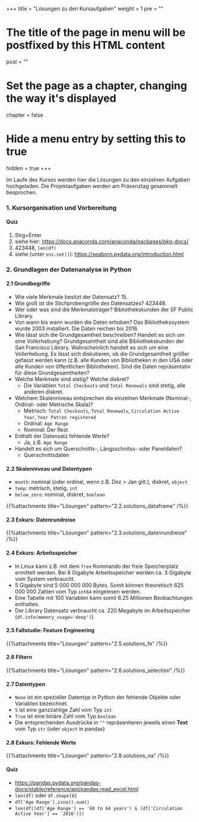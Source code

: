 +++
title = "Lösungen zu den Kursaufgaben"
weight = 1
pre = ""
# The title of the page in menu will be postfixed by this HTML content
post = ""
# Set the page as a chapter, changing the way it's displayed
chapter = false
# Hide a menu entry by setting this to true
hidden = true
+++

Im Laufe des Kurses werden hier die Lösungen zu den einzelnen Aufgaben hochgeladen. Die Projektaufgaben werden am Präsenztag gesammelt besprochen.



### 1. Kursorganisation und Vorbereitung
 
#### Quiz


1. Strg+Enter
2. siehe hier: https://docs.anaconda.com/anaconda/packages/pkg-docs/
3. 423448, `len(df)`
4. siehe (unter `sns.set()`): https://seaborn.pydata.org/introduction.html


### 2. Grundlagen der Datenanalyse in Python

#### 2.1 Grundbegriffe 

- Wie viele Merkmale besitzt der Datensatz? 15.
- Wie groß ist die Stichprobengröße des Datensatzes? 423448.
- Wer oder was sind die Merkmalsträger? Bibliothekskunden der SF Public Library.
- Von wann bis wann wurden die Daten erhoben? Das Bibliothekssystem wurde 2003 installiert. Die Daten reichen bis 2016.
- Wie lässt sich die Grundgesamtheit beschreiben? Handelt es sich um eine Vollerhebung? Grundgesamtheit sind alle Bibliothekskunden der San Francisco Library. Wahrscheinlich handelt es sich um eine Vollerhebung. Es lässt sich diskutieren, ob die Grundgesamtheit größer gefasst werden kann (z.B. alle Kunden von Bibliotheken in den USA oder alle Kunden von öffentlichen Bibliotheken). Sind die Daten repräsentativ für diese Grundgesamtheiten?
- Welche Merkmale sind stetig? Welche diskret?
  - Die Variablen `Total Checkouts` und `Total Renewals` sind stetig, alle anderen diskret.
- Welchem Skalenniveau entsprechen die einzelnen Merkmale (Nominal-, Ordinal- oder Metrische Skala)?
  - Metrisch: `Total Checkouts`, `Total Renewals`, `Circulation Active Year`, `Year Patron registered`
  - Ordinal: `Age Range`
  - Nominal: Der Rest
- Enthält der Datensatz fehlende Werte?
  - Ja, z.B. `Age Range`
- Handelt es sich um Querschnitts-, Längsschnitss- oder Paneldaten?
  - Querschnittsdaten




#### 2.2 Skalenniveau und Datentypen

- `month`: nominal (oder ordinal, wenn z.B. Dez > Jan gilt.), diskret, `object`
- `temp`: metrisch, stetig, `int`
- `below_zero`: nominal, diskret, `boolean`

{{%attachments title="Lösungen" pattern="2.2.solutions_dataframe" /%}}


#### 2.3 Exkurs: Datenrundreise

{{%attachments title="Lösungen" pattern="2.3.solutions_datenrundreise" /%}}

#### 2.4 Exkurs: Arbeitsspeicher

- In Linux kann z.B. mit dem `free` Kommando der freie Speicherplatz ermittelt werden. Bei 8 Gigabyte Arbeitsspeicher werden ca. 3 Gigabyte vom System verbraucht.
- 5 Gigabyte sind 5 000 000 000 Bytes. Somit können theoretisch 625 000 000 Zahlen vom Typ `int64` eingelesen werden.
- Eine Tabelle mit 100 Variablen kann somit 6.25 Millionen Beobachtungen enthalten.
- Der Library Datensatz verbraucht ca. 220 Megabyte im Arbeitsspeicher (`df.info(memory_usage='deep')`).

#### 2.5 Fallstudie: Feature Engineering

{{%attachments title="Lösungen" pattern="2.5.solutions_fe" /%}}


#### 2.6 Filtern

{{%attachments title="Lösungen" pattern="2.6.solutions_selection" /%}}

#### 2.7 Datentypen

- `None` ist ein spezieller Datentyp in Python der fehlende Objekte oder Variablen bezeichnet.
-  `5` ist eine ganzzahlige Zahl vom Typ `int`
- `True` ist eine binäre Zahl vom Typ `boolean`
- Die entsprechenden Ausdrücke in `""` repräsentieren jeweils einen **Text** vom Typ `str` (oder `object` in pandas)

#### 2.8 Exkurs: Fehlende Werte

{{%attachments title="Lösungen" pattern="2.8.solutions_na" /%}}

#### Quiz

- https://pandas.pydata.org/pandas-docs/stable/reference/api/pandas.read_excel.html
- `len(df)` oder `df.shape[0]`
- `df['Age Range'].isna().sum()`
- `len(df[(df['Age Range'] == '60 to 64 years') & (df['Circulation Active Year'] == '2016')])`

<!--
### 3. Deskriptive Statistik und Visualisierungen

#### Häufigkeiten

{{%attachments title="Lösungen" pattern="solutions_frequency" /%}}



#### Lagemaße

Der Median ist robust gegenüber Ausreißern, da er nicht auf den absoluten sondern nur auf der relativen Reihung der Beobachtungen basiert. Wird beispielsweise der größte Wert einer Messreihe um den Faktor 1000 tausend vergrößert, so ändert sicht der Median nicht.

Der Mittelwert hingegen basiert auf den absoluten Werten. Da die Variable `Total Checkouts` einige wenige sehr große Ausreißer enthält, ist der Mittelwert hier viel größer.

#### Streuungsmaße

{{%attachments title="Lösungen" pattern="solutions_variance" /%}}


#### Symmetrie und Schiefe

Von oben links nach unten rechts:

- Bimodal, Symmetrisch
- Unimodal, Linksschief/ Rechtssteil
- Unimodal, Linksschief/ Rechtssteil
- Unimodal, Rechtsschief/ Linkssteil
- Kein Modus, Symmetrisch, Gleichverteilung
- Unimodal, Linksschief/ Rechtssteil
- Unimodal, Rechtsschief/ Linkssteil
- Unimodal, Rechtsschief/ Linkssteil
- Unimodal, Symmetrisch

#### Ausreißerentfernung

{{%attachments title="Lösungen" pattern="solutions_outlier" /%}}


#### Symmetrie: Fallstudie

{{%attachments title="Lösungen" pattern="solutions_case_study" /%}}

#### Korrelation: Anscombe-Quartett

{{%attachments title="Lösungen" pattern="solutions_anscombe" /%}}

#### Fox News

Die Balkendiagramme beginnen nicht im Nullpunkt. Somit werden die relativen Unterschiede viel größer dargestellt, als sie in Wahrheit sind.

#### Quiz

- rechtsschief
- `df['Provided Email Address'][df['Age Range'] == '0 to 9 years'].sum()`
- `df['Total Checkouts'].quantile(0.60)`
- `df['Age Range'].mode()`
- `df['Total Renewals'].quantile([0.25, 0.75]).diff()`




### 4. Exkurs: Inferenzstatistik

{{%attachments title="Lösungen" pattern="solutions_inference" /%}}


{{%attachments title="Alle Lösungen" pattern="solutions" /%}}

-->






